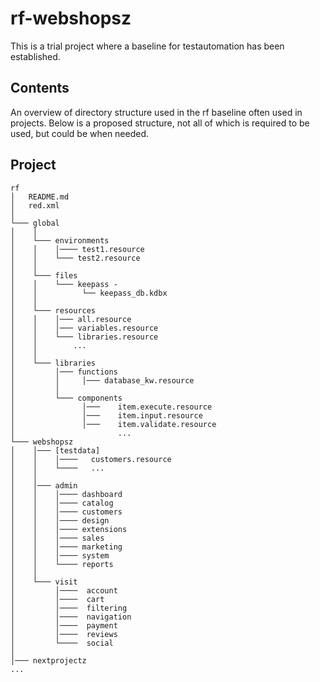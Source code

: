 # rf-webshopsz
 This is a trial project where a baseline for testautomation has been established. 
 
## Contents
An overview of directory structure used in the rf baseline often used in projects. 
Below is a proposed structure, not all of which is required to be used, but could be when needed. 


## Project
```
rf
│   README.md
│   red.xml
│
└─── global
│    │
│    └─── environments
│    │    │──── test1.resource
│    │    └─── test2.resource     
│    │
│    └─── files 
│    │    └─── keepass - 
│    │          └── keepass_db.kdbx
│    │              
│    └─── resources
│    │    │─── all.resource
│    │    │─── variables.resource
│    │    └─── libraries.resource
│    │        ...
│    │
│    └─── libraries
│         │─── functions
│         │     │─── database_kw.resource
│         │
│         └─── components
│               │───    item.execute.resource
│               │───    item.input.resource
│               │───    item.validate.resource
│                       ...
└─── webshopsz
│    │─── [testdata]
│    │    │────   customers.resource
│    │    └────   ...
│    │
│    │─── admin
│    │    │──── dashboard
│    │    │──── catalog
│    │    │──── customers
│    │    │──── design
│    │    │──── extensions
│    │    │──── sales
│    │    │──── marketing
│    │    │──── system
│    │    └──── reports
│    │ 
│    └─── visit
│         │────  account
│         │────  cart
│         │────  filtering
│         │────  navigation
│         │────  payment
│         │────  reviews
│         └────  social
│
│─── nextprojectz
...
```